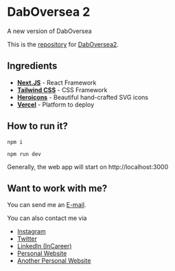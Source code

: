 # DabOversea 2
A new version of DabOversea

This is the [repository](https://github.com/dabaz-official/daboversea2/) for [DabOversea2](https://daboversea2.vercel.app/).

## Ingredients

- [**Next.JS**](https://nextjs.org/) - 
  React Framework
- [**Tailwind CSS**](https://tailwindcss.com/) - 
  CSS Framework
- [**Heroicons**](https://heroicons.com/) - 
  Beautiful hand-crafted SVG icons
- [**Vercel**](https://vercel.com/) - 
  Platform to deploy
  
## How to run it?

`
npm i
`

`
npm run dev
`

Generally, the web app will start on http://localhost:3000

## Want to work with me?

You can send me an [E-mail](mailto:dieboldhan123@gmail.com).

You can also contact me via 
- [Instagram](https://www.instagram.com/dabaz_luvs_hot_girls/)
- [Twitter](https://twitter.com/dab_az/)
- [LinkedIn (InCareer)](https://www.linkedin.cn/incareer/in/diebold-dai-816814177)
- [Personal Website](https://dabaz.vercel.app)
- [Another Personal Website](http://dabazofficial.com)
